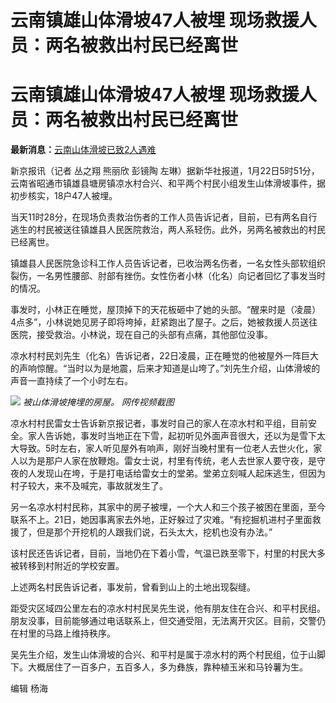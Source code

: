 # 云南镇雄山体滑坡47人被埋 现场救援人员：两名被救出村民已经离世

# 云南镇雄山体滑坡47人被埋 现场救援人员：两名被救出村民已经离世

**最新消息：**[云南山体滑坡已致2人遇难](https://news.qq.com/rain/a/20240122A04AWY00)

新京报讯（记者 丛之翔 熊丽欣 彭镜陶
左琳）据新华社报道，1月22日5时51分，云南省昭通市镇雄县塘房镇凉水村合兴、和平两个村民小组发生山体滑坡事件，据初步核实，18户47人被埋。

当天11时28分，在现场负责救治伤者的工作人员告诉记者，目前，已有两名自行逃生的村民被送往镇雄县人民医院救治，两人系轻伤。此外，另两名被救出的村民已经离世。

镇雄县人民医院急诊科工作人员告诉记者，已收治两名伤者，一名女性头部软组织裂伤，一名男性腰部、肘部有挫伤。女性伤者小林（化名）向记者回忆了事发当时的情况。

事发时，小林正在睡觉，屋顶掉下的天花板砸中了她的头部。“醒来时是（凌晨）4点多”，小林说她见房子即将垮掉，赶紧跑出了屋子。之后，她被救援人员送往医院，接受救治。小林说，现在自己的头部有点痛，其他部位没事。

凉水村村民刘先生（化名）告诉记者，22日凌晨，正在睡觉的他被屋外一阵巨大的声响惊醒。“当时以为是地震，后来才知道是山垮了。”刘先生介绍，山体滑坡的声音一直持续了一个小时左右。

![](https://inews.gtimg.com/om_bt/O98-VAmWjnmasueEwZ1r2qTnD_J6O2_QScD9BpAi6uFcIAA/1000)
_被山体滑坡掩埋的房屋。 网传视频截图_

凉水村村民雷女士告诉新京报记者，事发时自己的家人在凉水村和平组，目前安全。家人告诉她，事发时当地正在下雪，起初听见外面声音很大，还以为是雪下太大导致。5时左右，家人听见屋外有响声，刚好当晚村里有一位老人去世火化，家人以为是那户人家在放鞭炮。雷女士说，村里有传统，老人去世家人要守夜，是守夜的人发现山在垮，于是打电话给雷女士的堂弟。堂弟立刻喊人起床逃生，但因为村子较大，来不及喊完，事故就发生了。

另一名凉水村村民称，其家中的房子被埋，一个大人和三个孩子被困在里面，至今联系不上。21日，她因事离家去外地，正好躲过了灾难。“有挖掘机进村子里面救援了，但是那个开挖机的人跟我们说，石头太大，挖机也没有办法。”

该村民还告诉记者，目前，当地仍在下着小雪，气温已跌至零下，村里的村民大多被转移到村附近的学校安置。

上述两名村民告诉记者，事发前，曾看到山上的土地出现裂缝。

距受灾区域四公里左右的凉水村村民吴先生说，他有朋友住在合兴、和平村民组。朋友没事，目前能够通过电话联系上，但交通受阻，无法离开灾区。目前，交警仍在村里的马路上维持秩序。

吴先生介绍，发生山体滑坡的合兴、和平村是属于凉水村的两个村民组，位于山脚下。大概居住了一百多户，五百多人，多为彝族，靠种植玉米和马铃薯为生。

编辑 杨海

